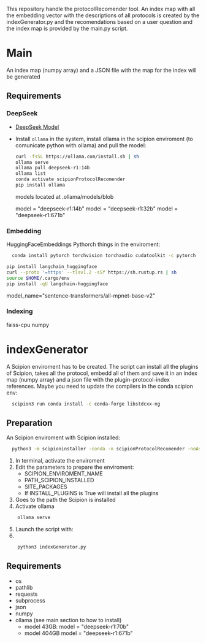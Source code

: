 This repository handle the protocolRecomender tool. An index map with all the embedding vector with the descriptions of all protocols is created by the indexGenerator.py and the recomendations based on a user question and the index map is provided by the main.py script. 

# Main
An index map (numpy array) and a JSON file with the map for the index will be generated

## Requirements

### DeepSeek
- [DeepSeek Model](https://ollama.com/library/deepseek-r1:14b)
- Install `ollama` in the system, install ollama in the scipion enviroment (to comunicate python with ollama) and pull the model:
  ```bash
  curl -fsSL https://ollama.com/install.sh | sh
  ollama serve
  ollama pull deepseek-r1:14b
  ollama list
  conda activate scipionProtocolRecomender
  pip install ollama
  ```
  models located at .ollama/models/blob

  model = "deepseek-r1:14b"
  model = "deepseek-r1:32b"
  model = "deepseek-r1:671b"

### Embedding
  HuggingFaceEmbeddings
  Pythorch things in the enviroment:
  ```bash
    conda install pytorch torchvision torchaudio cudatoolkit -c pytorch
  ```

  ```bash
  pip install langchain_huggingface
  curl --proto '=https' --tlsv1.2 -sSf https://sh.rustup.rs | sh
  source $HOME/.cargo/env
  pip install -qU langchain-huggingface
  ```
  model_name="sentence-transformers/all-mpnet-base-v2"
  
### Indexing
  faiss-cpu
  numpy
  
#  indexGenerator

A Scipion enviroment has to be created. The script can install all the plugins of Scipion, takes all the protocol, embedd all of them and save it in an index map (numpy array) and a json file with the plugin-protocol-index references.
Maybe you need to update the compilers in the conda scipion env: 
```bash
  scipion3 run conda install -c conda-forge libstdcxx-ng
```

## Preparation
An Scipion enviroment with Scipion installed:
```bash
  python3 -m scipioninstaller -conda -n scipionProtocolRecomender -noAsk scipionProtocolRecomender
```
1. In terminal, activate the enviroment
2. Edit the parameters to prepare the enviroment:
   - SCIPION_ENVIROMENT_NAME
   - PATH_SCIPION_INSTALLED
   - SITE_PACKAGES
   - If INSTALL_PLUGINS is True will install all the plugins
3. Goes to the path the Scipion is installed
4. Activate ollama
```bash
    ollama serve
```
5. Launch the script with:
6. 
```bash
    python3 indexGenerator.py
```


## Requirements
- os
- pathlib
- requests
- subprocess
- json
- numpy
- ollama (see main section to how to install)
  - model 43GB:
    model = "deepseek-r1:70b"
  - model 404GB
    model = "deepseek-r1:671b"
  
